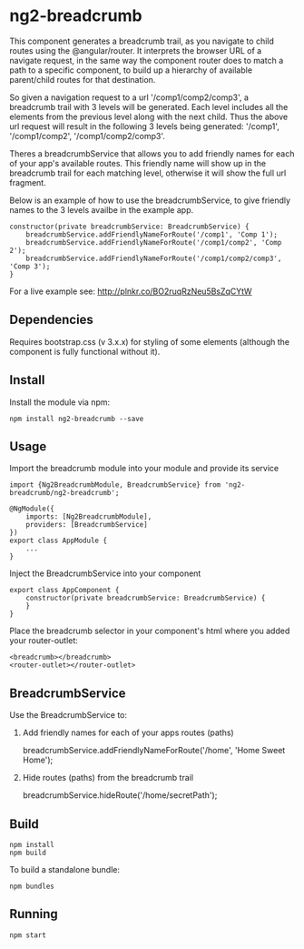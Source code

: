# ng2-breadcrumb
This component generates a breadcrumb trail, as you navigate to child routes using the @angular/router. It interprets the browser URL of a navigate request, 
in the same way the component router does to match a path to a specific component, to build up a hierarchy of available parent/child routes for that destination.

So given a navigation request to a url '/comp1/comp2/comp3', a breadcrumb trail with 3 levels will be generated. Each level includes all the elements from the previous 
level along with the next child. Thus the above url request will result in the following 3 levels being generated: '/comp1', '/comp1/comp2', '/comp1/comp2/comp3'.

Theres a breadcrumbService that allows you to add friendly names for each of your app's available routes. This friendly name will show up in the breadcrumb trail 
for each matching level, otherwise it will show the full url fragment.

Below is an example of how to use the breadcrumbService, to give friendly names to the 3 levels availbe in the example app.

	constructor(private breadcrumbService: BreadcrumbService) {
		breadcrumbService.addFriendlyNameForRoute('/comp1', 'Comp 1');
		breadcrumbService.addFriendlyNameForRoute('/comp1/comp2', 'Comp 2');
		breadcrumbService.addFriendlyNameForRoute('/comp1/comp2/comp3', 'Comp 3');
	}

For a live example see: http://plnkr.co/BO2ruqRzNeu5BsZqCYtW

## Dependencies
Requires bootstrap.css (v 3.x.x) for styling of some elements (although the component is fully functional without it).

## Install
Install the module via npm:

    npm install ng2-breadcrumb --save

## Usage
Import the breadcrumb module into your module and provide its service

	import {Ng2BreadcrumbModule, BreadcrumbService} from 'ng2-breadcrumb/ng2-breadcrumb';

	@NgModule({
        imports: [Ng2BreadcrumbModule],
        providers: [BreadcrumbService]
    })
    export class AppModule {
        ...
    }
	
Inject the BreadcrumbService into your component

    export class AppComponent {
        constructor(private breadcrumbService: BreadcrumbService) {
        }
    }

Place the breadcrumb selector in your component's html where you added your router-outlet:

	<breadcrumb></breadcrumb>
	<router-outlet></router-outlet>
    
## BreadcrumbService
Use the BreadcrumbService to:
1) Add friendly names for each of your apps routes (paths)

    breadcrumbService.addFriendlyNameForRoute('/home', 'Home Sweet Home');
    
2) Hide routes (paths) from the breadcrumb trail   
    
    breadcrumbService.hideRoute('/home/secretPath');

## Build

    npm install
    npm build

To build a standalone bundle:

    npm bundles

## Running

    npm start

